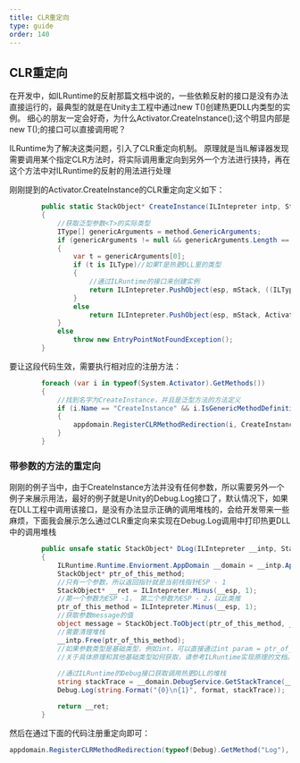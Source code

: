 ```yaml
---
title: CLR重定向
type: guide
order: 140
---
```


## CLR重定向

在开发中，如ILRuntime的反射那篇文档中说的，一些依赖反射的接口是没有办法直接运行的，最典型的就是在Unity主工程中通过new T()创建热更DLL内类型的实例。
细心的朋友一定会好奇，为什么Activator.CreateInstance<Type>();这个明显内部是new T();的接口可以直接调用呢？

ILRuntime为了解决这类问题，引入了CLR重定向机制。 原理就是当IL解译器发现需要调用某个指定CLR方法时，将实际调用重定向到另外一个方法进行挟持，再在这个方法中对ILRuntime的反射的用法进行处理

刚刚提到的Activator.CreateInstance<T>的CLR重定向定义如下：
```csharp
        public static StackObject* CreateInstance(ILIntepreter intp, StackObject* esp, List<object> mStack, CLRMethod method, bool isNewObj)
        {
            //获取泛型参数<T>的实际类型
            IType[] genericArguments = method.GenericArguments;
            if (genericArguments != null && genericArguments.Length == 1)
            {
                var t = genericArguments[0];
                if (t is ILType)//如果T是热更DLL里的类型
                {
                    //通过ILRuntime的接口来创建实例
                    return ILIntepreter.PushObject(esp, mStack, ((ILType)t).Instantiate());
                }
                else
                    return ILIntepreter.PushObject(esp, mStack, Activator.CreateInstance(t.TypeForCLR));//通过系统反射接口创建实例
            }
            else
                throw new EntryPointNotFoundException();
        }
```

要让这段代码生效，需要执行相对应的注册方法：
```csharp
        foreach (var i in typeof(System.Activator).GetMethods())
        {
            //找到名字为CreateInstance，并且是泛型方法的方法定义
            if (i.Name == "CreateInstance" && i.IsGenericMethodDefinition)
            {
                appdomain.RegisterCLRMethodRedirection(i, CreateInstance);
            }
        }
```

### 带参数的方法的重定向

刚刚的例子当中，由于CreateInstance<T>方法并没有任何参数，所以需要另外一个例子来展示用法，最好的例子就是Unity的Debug.Log接口了，默认情况下，如果在DLL工程中调用该接口，是没有办法显示正确的调用堆栈的，会给开发带来一些麻烦，下面我会展示怎么通过CLR重定向来实现在Debug.Log调用中打印热更DLL中的调用堆栈

```csharp
        public unsafe static StackObject* DLog(ILIntepreter __intp, StackObject* __esp, List<object> __mStack, CLRMethod __method, bool isNewObj)
        {
            ILRuntime.Runtime.Enviorment.AppDomain __domain = __intp.AppDomain;
            StackObject* ptr_of_this_method;
            //只有一个参数，所以返回指针就是当前栈指针ESP - 1
            StackObject* __ret = ILIntepreter.Minus(__esp, 1);
            //第一个参数为ESP -1， 第二个参数为ESP - 2，以此类推
            ptr_of_this_method = ILIntepreter.Minus(__esp, 1);
            //获取参数message的值
            object message = StackObject.ToObject(ptr_of_this_method, __domain, __mStack);
            //需要清理堆栈
            __intp.Free(ptr_of_this_method);
            //如果参数类型是基础类型，例如int，可以直接通过int param = ptr_of_this_method->Value获取值，
            //关于具体原理和其他基础类型如何获取，请参考ILRuntime实现原理的文档。
			
            //通过ILRuntime的Debug接口获取调用热更DLL的堆栈
            string stackTrace = __domain.DebugService.GetStackTrance(__intp);
            Debug.Log(string.Format("{0}\n{1}", format, stackTrace));

            return __ret;
        }
```

然后在通过下面的代码注册重定向即可：
```csharp
appdomain.RegisterCLRMethodRedirection(typeof(Debug).GetMethod("Log"), DLog);
```